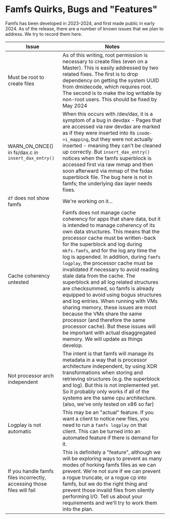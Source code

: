 # Famfs Quirks, Bugs and "Features"

Famfs has been developed in 2023-2024, and first made public in early 2024. As of the release,
there are a number of known issues that we plan to address. We try to record them here.

| **Issue**                    | **Notes** |
|------------------------------|-----------|
| Must be root to create files | As of this writing, root permission is necessary to create files (even on a Master). This is easily addressed by two related fixes. The first is to drop dependency on getting the system UUID from dmidecode, which requires root. The second is to make the log writable by non-root users. This should be fixed by May 2024          |
| WARN_ON_ONCE() in fs/dax.c in ```insert_dax_entry()``` | When this occurs with /dev/dax, it is a symptom of a bug in devdax - Pages that are accessed via raw devdax are marked as if they were inserted into its ```inode->i_mapping```, but they were not actually inserted - meaning they can't be cleaned up correctly. But ```insert_dax_entry()``` notices when the famfs superblock is accessed first via raw mmap and then soon afterward via mmap of the fsdax superblock file. The bug here is not in famfs; the underlying dax layer needs fixes. |
| ```df``` does not show famfs | We're working on it...|
| Cache coherency untested | Famfs does not manage cache coherency for apps that share data, but it is intended to manage coherency of its own data structures. This means that the processor cache must be written-back for the superblock and log during ```mkfs.famfs```, and for the log any time the log is appended. In addition, during ```famfs logplay```, the processor cache must be invalidated if necessary to avoid reading stale data from the cache. The superblock and all log related structures are checksummed, so famfs is already equipped to avoid using bogus structures and log entries. When running with VMs sharing memory, these issues are moot because the VMs share the same processor (and therefore the same processor cache). But these issues will be important with actual disaggregated memory. We will update as things develop. |
| Not processor arch independent | The intent is that famfs will manage its metadata in a way that is processor architecture independent, by using XDR transformations when storing and retrieving structures (e.g. the superblock and log). But this is not implemented yet. So it probably only works if all of the systems are the same cpu architecture. (also, we've only tested on x86 so far) |
| Logplay is not automatic | This may be an "actual" feature. If you want a client to notice new files, you need to run a ```famfs logplay``` on that client. This can be turned into an automated feature if there is demand for it. |
| If you handle famfs files incorrectly, accessing those files will fail | This is definitely a "feature", although we will be exploring ways to prevent as many modes of horking famfs files as we can prevent. We're not sure if we can prevent a rogue truncate, or a rogue cp into famfs, but we do the right thing and prevent those invalid files from silently performing I/O. Tell us about your requirements and we'll try to work them into the plan. |



